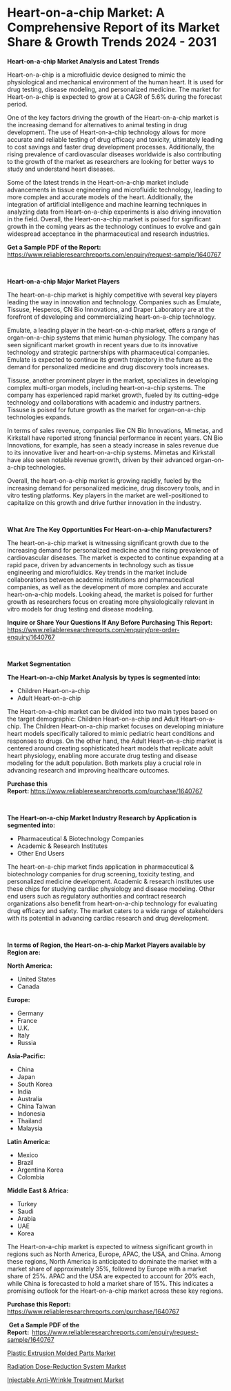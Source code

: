 <p><h1>Heart-on-a-chip Market: A Comprehensive Report of its Market Share & Growth Trends 2024 - 2031</h1></p><p><strong>Heart-on-a-chip Market Analysis and Latest Trends</strong></p>
<p><p>Heart-on-a-chip is a microfluidic device designed to mimic the physiological and mechanical environment of the human heart. It is used for drug testing, disease modeling, and personalized medicine. The market for Heart-on-a-chip is expected to grow at a CAGR of 5.6% during the forecast period.</p><p>One of the key factors driving the growth of the Heart-on-a-chip market is the increasing demand for alternatives to animal testing in drug development. The use of Heart-on-a-chip technology allows for more accurate and reliable testing of drug efficacy and toxicity, ultimately leading to cost savings and faster drug development processes. Additionally, the rising prevalence of cardiovascular diseases worldwide is also contributing to the growth of the market as researchers are looking for better ways to study and understand heart diseases.</p><p>Some of the latest trends in the Heart-on-a-chip market include advancements in tissue engineering and microfluidic technology, leading to more complex and accurate models of the heart. Additionally, the integration of artificial intelligence and machine learning techniques in analyzing data from Heart-on-a-chip experiments is also driving innovation in the field. Overall, the Heart-on-a-chip market is poised for significant growth in the coming years as the technology continues to evolve and gain widespread acceptance in the pharmaceutical and research industries.</p></p>
<p><strong>Get a Sample PDF of the Report:&nbsp;</strong> <a href="https://www.reliableresearchreports.com/enquiry/request-sample/1640767">https://www.reliableresearchreports.com/enquiry/request-sample/1640767</a></p>
<p>&nbsp;</p>
<p><strong>Heart-on-a-chip Major Market Players</strong></p>
<p><p>The heart-on-a-chip market is highly competitive with several key players leading the way in innovation and technology. Companies such as Emulate, Tissuse, Hesperos, CN Bio Innovations, and Draper Laboratory are at the forefront of developing and commercializing heart-on-a-chip technology.</p><p>Emulate, a leading player in the heart-on-a-chip market, offers a range of organ-on-a-chip systems that mimic human physiology. The company has seen significant market growth in recent years due to its innovative technology and strategic partnerships with pharmaceutical companies. Emulate is expected to continue its growth trajectory in the future as the demand for personalized medicine and drug discovery tools increases.</p><p>Tissuse, another prominent player in the market, specializes in developing complex multi-organ models, including heart-on-a-chip systems. The company has experienced rapid market growth, fueled by its cutting-edge technology and collaborations with academic and industry partners. Tissuse is poised for future growth as the market for organ-on-a-chip technologies expands.</p><p>In terms of sales revenue, companies like CN Bio Innovations, Mimetas, and Kirkstall have reported strong financial performance in recent years. CN Bio Innovations, for example, has seen a steady increase in sales revenue due to its innovative liver and heart-on-a-chip systems. Mimetas and Kirkstall have also seen notable revenue growth, driven by their advanced organ-on-a-chip technologies.</p><p>Overall, the heart-on-a-chip market is growing rapidly, fueled by the increasing demand for personalized medicine, drug discovery tools, and in vitro testing platforms. Key players in the market are well-positioned to capitalize on this growth and drive further innovation in the industry.</p></p>
<p>&nbsp;</p>
<p><strong>What Are The Key Opportunities For Heart-on-a-chip Manufacturers?</strong></p>
<p><p>The heart-on-a-chip market is witnessing significant growth due to the increasing demand for personalized medicine and the rising prevalence of cardiovascular diseases. The market is expected to continue expanding at a rapid pace, driven by advancements in technology such as tissue engineering and microfluidics. Key trends in the market include collaborations between academic institutions and pharmaceutical companies, as well as the development of more complex and accurate heart-on-a-chip models. Looking ahead, the market is poised for further growth as researchers focus on creating more physiologically relevant in vitro models for drug testing and disease modeling.</p></p>
<p><strong>Inquire or Share Your Questions If Any Before Purchasing This Report:</strong> <a href="https://www.reliableresearchreports.com/enquiry/pre-order-enquiry/1640767">https://www.reliableresearchreports.com/enquiry/pre-order-enquiry/1640767</a></p>
<p>&nbsp;</p>
<p><strong>Market Segmentation</strong></p>
<p><strong>The Heart-on-a-chip Market Analysis by types is segmented into:</strong></p>
<p><ul><li>Children Heart-on-a-chip</li><li>Adult Heart-on-a-chip</li></ul></p>
<p><p>The Heart-on-a-chip market can be divided into two main types based on the target demographic: Children Heart-on-a-chip and Adult Heart-on-a-chip. The Children Heart-on-a-chip market focuses on developing miniature heart models specifically tailored to mimic pediatric heart conditions and responses to drugs. On the other hand, the Adult Heart-on-a-chip market is centered around creating sophisticated heart models that replicate adult heart physiology, enabling more accurate drug testing and disease modeling for the adult population. Both markets play a crucial role in advancing research and improving healthcare outcomes.</p></p>
<p><strong>Purchase this Report:&nbsp;</strong><a href="https://www.reliableresearchreports.com/purchase/1640767">https://www.reliableresearchreports.com/purchase/1640767</a></p>
<p>&nbsp;</p>
<p><strong>The Heart-on-a-chip Market Industry Research by Application is segmented into:</strong></p>
<p><ul><li>Pharmaceutical & Biotechnology Companies</li><li>Academic & Research Institutes</li><li>Other End Users</li></ul></p>
<p><p>The heart-on-a-chip market finds application in pharmaceutical & biotechnology companies for drug screening, toxicity testing, and personalized medicine development. Academic & research institutes use these chips for studying cardiac physiology and disease modeling. Other end users such as regulatory authorities and contract research organizations also benefit from heart-on-a-chip technology for evaluating drug efficacy and safety. The market caters to a wide range of stakeholders with its potential in advancing cardiac research and drug development.</p></p>
<p>&nbsp;</p>
<p><strong>In terms of Region, the Heart-on-a-chip Market Players available by Region are:</strong></p>
<p>
    <p> <strong> North America: </strong>
        <ul>
            <li>United States</li>
            <li>Canada</li>
        </ul>
        </p> 
    <p> <strong> Europe: </strong>
        <ul>
            <li>Germany</li>
            <li>France</li>
            <li>U.K.</li>
            <li>Italy</li>
            <li>Russia</li>
        </ul>
        </p> 
    <p> <strong> Asia-Pacific: </strong>
        <ul>
            <li>China</li>
            <li>Japan</li>
            <li>South Korea</li>
            <li>India</li>
            <li>Australia</li>
            <li>China Taiwan</li>
            <li>Indonesia</li>
            <li>Thailand</li>
            <li>Malaysia</li>
        </ul>
        </p> 
    <p> <strong> Latin America: </strong>
        <ul>
            <li>Mexico</li>
            <li>Brazil</li>
            <li>Argentina Korea</li>
            <li>Colombia</li>
        </ul>
        </p> 
    <p> <strong> Middle East & Africa: </strong>
        <ul>
            <li>Turkey</li>
            <li>Saudi</li>
            <li>Arabia</li>
            <li>UAE</li>
            <li>Korea</li>
        </ul>
    </p>
    </p>
<p><p>The Heart-on-a-chip market is expected to witness significant growth in regions such as North America, Europe, APAC, the USA, and China. Among these regions, North America is anticipated to dominate the market with a market share of approximately 35%, followed by Europe with a market share of 25%. APAC and the USA are expected to account for 20% each, while China is forecasted to hold a market share of 15%. This indicates a promising outlook for the Heart-on-a-chip market across these key regions.</p></p>
<p><strong>Purchase this Report: </strong><a href="https://www.reliableresearchreports.com/purchase/1640767">https://www.reliableresearchreports.com/purchase/1640767</a></p>
<p>&nbsp;<strong>Get a Sample PDF of the Report:&nbsp;&nbsp;</strong><a href="https://www.reliableresearchreports.com/enquiry/request-sample/1640767">https://www.reliableresearchreports.com/enquiry/request-sample/1640767</a></p>
<p><strong></strong></p>
<p><p><a href="https://github.com/Sherrillcrooksxa8i18ucf2m/Market-Research-Report-List-1/blob/main/plastic-extrusion-molded-parts-market.md">Plastic Extrusion Molded Parts Market</a></p><p><a href="https://github.com/rahu1503/Market-Research-Report-List-2/blob/main/radiation-dose-reduction-system-market.md">Radiation Dose-Reduction System Market</a></p><p><a href="https://github.com/Chiragrp22/Market-Research-Report-List-3/blob/main/injectable-anti-wrinkle-treatment-market.md">Injectable Anti-Wrinkle Treatment Market</a></p></p>